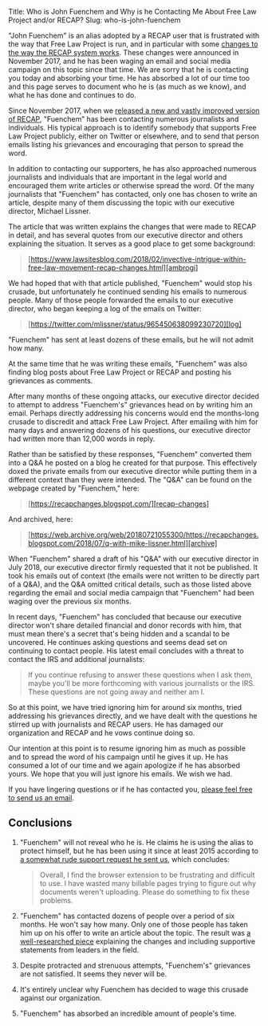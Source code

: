 Title: Who is John Fuenchem and Why is he Contacting Me About Free Law Project and/or RECAP?
Slug: who-is-john-fuenchem


"John Fuenchem" is an alias adopted by a RECAP user that is frustrated with the way that Free Law Project is run, and in particular with some [changes to the way the RECAP system works][changes]. These changes were announced in November 2017, and he has been waging an email and social media campaign on this topic since that time. We are sorry that he is contacting you today and absorbing your time. He has absorbed a lot of our time too and this page serves to document who he is (as much as we know), and what he has done and continues to do.

Since November 2017, when we [released a new and vastly improved version of RECAP][changes], "Fuenchem" has been contacting numerous journalists and individuals. His typical approach is to identify somebody that supports Free Law Project publicly, either on Twitter or elsewhere, and to send that person emails listing his grievances and encouraging that person to spread the word. 

In addition to contacting our supporters, he has also approached numerous journalists and individuals that are important in the legal world and encouraged them write articles or otherwise spread the word. Of the many journalists that "Fuenchem" has contacted, only one has chosen to write an article, despite many of them discussing the topic with our executive director, Michael Lissner. 

The article that was written explains the changes that were made to RECAP in detail, and has several quotes from our executive director and others explaining the situation. It serves as a good place to get some background:

> [https://www.lawsitesblog.com/2018/02/invective-intrigue-within-free-law-movement-recap-changes.html][ambrogi]

We had hoped that with that article published, "Fuenchem" would stop his crusade, but unfortunately he continued sending his emails to numerous people. Many of those people forwarded the emails to our executive director, who began keeping a log of the emails on Twitter:

> [https://twitter.com/mlissner/status/965450638099230720][log]

"Fuenchem" has sent at least dozens of these emails, but he will not admit how many. 

At the same time that he was writing these emails, "Fuenchem" was also finding blog posts about Free Law Project or RECAP and posting his grievances as comments.

After many months of these ongoing attacks, our executive director decided to attempt to address "Fuenchem's" grievances head on by writing him an email. Perhaps directly addressing his concerns would end the months-long crusade to discredit and attack Free Law Project. After emailing with him for many days and answering dozens of his questions, our executive director had written more than 12,000 words in reply. 

Rather than be satisfied by these responses, "Fuenchem" converted them into a Q&A he posted on a blog he created for that purpose. This effectively doxed the private emails from our executive director while putting them in a different context than they were intended. The "Q&A" can be found on the webpage created by "Fuenchem," here:

> [https://recapchanges.blogspot.com/][recap-changes]

And archived, here: 

> [https://web.archive.org/web/20180721055300/https://recapchanges.blogspot.com/2018/07/q-with-mike-lissner.html][archive]

When "Fuenchem" shared a draft of his "Q&A" with our executive director in July 2018, our executive director firmly requested that it not be published. It took his emails out of context (the emails were not written to be directly part of a Q&A), and the Q&A omitted critical details, such as those listed above regarding the email and social media campaign that "Fuenchem" had been waging over the previous six months.

In recent days, "Fuenchem" has concluded that because our executive director won't share detailed financial and donor records with him, that must mean there's a secret that's being hidden and a scandal to be uncovered. He continues asking questions and seems dead set on continuing to contact people. His latest email concludes with a threat to contact the IRS and additional journalists: 

> If you continue refusing to answer these questions when I ask them, maybe you'll be more forthcoming with various journalists or the IRS. These questions are not going away and neither am I.

So at this point, we have tried ignoring him for around six months, tried addressing his grievances directly, and we have dealt with the questions he stirred up with journalists and RECAP users. He has damaged our organization and RECAP and he vows continue doing so. 

Our intention at this point is to resume ignoring him as much as possible and to spread the word of his campaign until he gives it up. He has consumed a lot of our time and we again apologize if he has absorbed yours. We hope that you will just ignore his emails. We wish we had. 

If you have lingering questions or if he has contacted you, [please feel free to send us an email][c].


## Conclusions

1. "Fuenchem" will not reveal who he is. He claims he is using the alias to protect himself, but he has been using it since at least 2015 according to [a somewhat rude support request he sent us][rude-email], which concludes:
 
    > Overall, I find the browser extension to be frustrating and difficult to use. I have wasted many billable pages trying to figure out why documents weren't uploading. Please do something to fix these problems.

1. "Fuenchem" has contacted dozens of people over a period of six months. He won't say how many. Only one of those people has taken him up on his offer to write an article about the topic. The result was [a well-researched piece][ambrogi] explaining the changes and including supportive statements from leaders in the field.

1. Despite protracted and strenuous attempts, "Fuenchem's" grievances are not satisfied. It seems they never will be.

1. It's entirely unclear why Fuenchem has decided to wage this crusade against our organization.

1. "Fuenchem" has absorbed an incredible amount of people's time. 


[changes]: {filename}/new-recap.md
[ambrogi]: https://www.lawsitesblog.com/2018/02/invective-intrigue-within-free-law-movement-recap-changes.html
[log]: https://twitter.com/mlissner/status/965450638099230720
[recap-changes]: https://recapchanges.blogspot.com/
[archive]: https://web.archive.org/web/20180721055300/https://recapchanges.blogspot.com/2018/07/q-with-mike-lissner.html
[c]: {filename}/pages/contact.md
[rude-email]: {filename}/pdf/fuenchem-email.pdf
